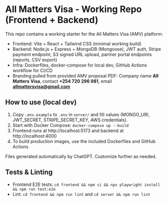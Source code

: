 # All Matters Visa - Working Repo (Frontend + Backend)

This repo contains a working starter for the All Matters Visa (AMV) platform:
- Frontend: Vite + React + Tailwind CSS (minimal working build)
- Backend: Node.js + Express + MongoDB (Mongoose), JWT auth, Stripe payment endpoint, S3 signed URL upload, partner portal endpoints (reports, CSV export)
- Infra: Dockerfiles, docker-compose for local dev, GitHub Actions workflow for CI/CD
- Branding pulled from provided AMV proposal PDF: Company name **All Matters Visa**, contact **+254 720 296 981**, email **allmattersvisa@gmail.com**

## How to use (local dev)
1. Copy `.env.example` to `.env` in `server/` and fill values (MONGO_URI, JWT_SECRET, STRIPE_SECRET_KEY, AWS credentials).
2. Start with Docker Compose: `docker-compose up --build`
3. Frontend runs at http://localhost:5173 and backend at http://localhost:4000
4. To build production images, use the included Dockerfiles and GitHub Actions

Files generated automatically by ChatGPT. Customize further as needed.


## Tests & Linting
- Frontend E2E tests: `cd frontend && npm ci && npx playwright install && npm run test:e2e`
- Lint: `cd frontend && npm run lint` and `cd server && npm run lint`
